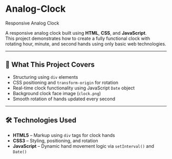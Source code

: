 # Analog-Clock
Responsive Analog Clock

A responsive analog clock built using **HTML**, **CSS**, and **JavaScript**.  
This project demonstrates how to create a fully functional clock with rotating hour, minute, and second hands using only basic web technologies.

---

## 🎯 What This Project Covers

- Structuring using `div` elements
- CSS positioning and `transform-origin` for rotation
- Real-time clock functionality using JavaScript `Date` object
- Background clock face image (`clock.png`)
- Smooth rotation of hands updated every second

---

## 🛠️ Technologies Used

- **HTML5** – Markup using `div` tags for clock hands
- **CSS3** – Styling, positioning, and rotation
- **JavaScript** – Dynamic hand movement logic via `setInterval()` and `Date()`
